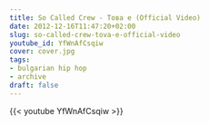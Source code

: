 ```yaml
---
title: So Called Crew - Това е (Official Video)
date: 2012-12-16T11:47:20+02:00
slug: so-called-crew-tova-e-official-video
youtube_id: YfWnAfCsqiw
cover: cover.jpg
tags:
- bulgarian hip hop
- archive
draft: false
---
```


{{< youtube YfWnAfCsqiw >}}
